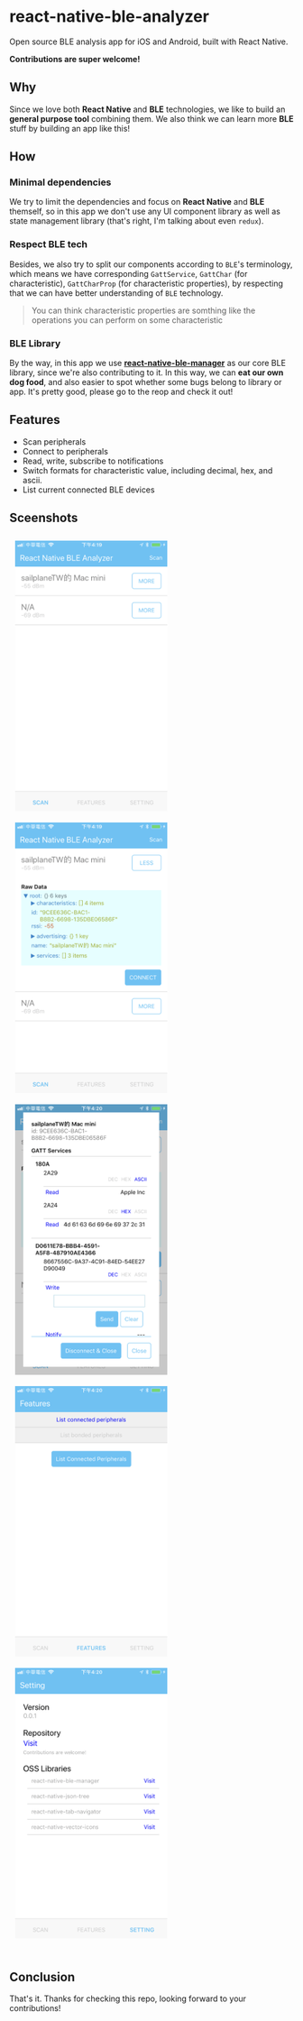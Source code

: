 # react-native-ble-analyzer

Open source BLE analysis app for iOS and Android, built with React Native.

**Contributions are super welcome!**

## Why

Since we love both **React Native** and **BLE** technologies, we like to build an **general purpose tool** combining them. We also think we can learn more **BLE** stuff by building an app like this! 

## How

### Minimal dependencies
We try to limit the dependencies and focus on **React Native** and **BLE** themself, so in this app we don't use any UI component library as well as state management library (that's right, I'm talking about even `redux`).

### Respect BLE tech
Besides, we also try to split our components according to `BLE`'s terminology, which means we have corresponding `GattService`, `GattChar` (for characteristic), `GattCharProp` (for characteristic properties), by respecting that we can have better understanding of `BLE` technology.

> You can think characteristic properties are somthing like the operations you can perform on some characteristic

### BLE Library

By the way, in this app we use [**react-native-ble-manager**](https://github.com/innoveit/react-native-ble-manager) as our core BLE library, since we're also contributing to it. In this way, we can **eat our own dog food**, and also easier to spot whether some bugs belong to library or app. It's pretty good, please go to the reop and check it out!

## Features

* Scan peripherals
* Connect to peripherals
* Read, write, subscribe to notifications
* Switch formats for characteristic value, including decimal, hex, and ascii.
* List current connected BLE devices

## Sceenshots

<div style="display: flex; flex-direction: row; flex-wrap: wrap;">
    <img src="screenshots/ios1.PNG" width="270" height="480" style="margin: 10px">
    <img src="screenshots/ios2.PNG" width="270" height="480" style="margin: 10px">
    <img src="screenshots/ios3.PNG" width="270" height="480" style="margin: 10px">
    <img src="screenshots/ios4.PNG" width="270" height="480" style="margin: 10px">
    <img src="screenshots/ios5.PNG" width="270" height="480" style="margin: 10px">
</div>
<br />

## Conclusion

That's it. Thanks for checking this repo, looking forward to your contributions!
